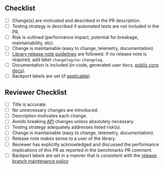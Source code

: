 ## Checklist

- [ ] Change(s) are motivated and described in the PR description.
- [ ] Testing strategy is described if automated tests are not included in the PR.
- [ ] Risk is outlined (performance impact, potential for breakage, maintainability, etc).
- [ ] Change is maintainable (easy to change, telemetry, documentation).
- [ ] [Library release note guidelines](https://ddtrace.readthedocs.io/en/stable/releasenotes.html) are followed. If no release note is required, add label `changelog/no-changelog`.
- [ ] Documentation is included (in-code, generated user docs, [public corp docs](https://github.com/DataDog/documentation/)).
- [ ] Backport labels are set (if [applicable](https://ddtrace.readthedocs.io/en/stable/contributing.rst#release-branch-maintenance))

## Reviewer Checklist

- [ ] Title is accurate.
- [ ] No unnecessary changes are introduced.
- [ ] Description motivates each change.
- [ ] Avoids breaking [API](https://ddtrace.readthedocs.io/en/stable/versioning.html#interfaces) changes unless absolutely necessary.
- [ ] Testing strategy adequately addresses listed risk(s).
- [ ] Change is maintainable (easy to change, telemetry, documentation).
- [ ] Release note makes sense to a user of the library.
- [ ] Reviewer has explicitly acknowledged and discussed the performance implications of this PR as reported in the benchmarks PR comment.
- [ ] Backport labels are set in a manner that is consistent with the [release branch maintenance policy](https://ddtrace.readthedocs.io/en/stable/contributing.rst#release-branch-maintenance)
